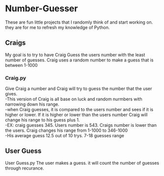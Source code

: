 # Number-Guesser

These are fun little projects that I randomly think of and start working on. they are for me to refresh my knowledge of Python.

## Craigs 

My goal is to try to have Craig Guess the users number with the least number of guesses. Craig uses a random number to make a guess that is between 1-1000

### Craig.py
Give Craig a number and Craig will try to guess the number that the user gives. </br>
    -This version of Craig is all base on luck and random nurmbers with narrowing down his range. </br>
        -when Craig guesses, it is compared to the users number and sees if it is higher or lower. If it is higher or lower than the users number Craig will change his range to his guess plus 1. </br>
            -EX: craig guesses 345. Users number is 543. Craigs number is lower than the users. Craig changes his range from 1-1000 to 346-1000</br>
    -His average guess 12.5 out of 10 trys. 7-18 guesses range </br>

## User Guess

User Guess.py
The user makes a guess. it will count the number of guesses through recurance.

